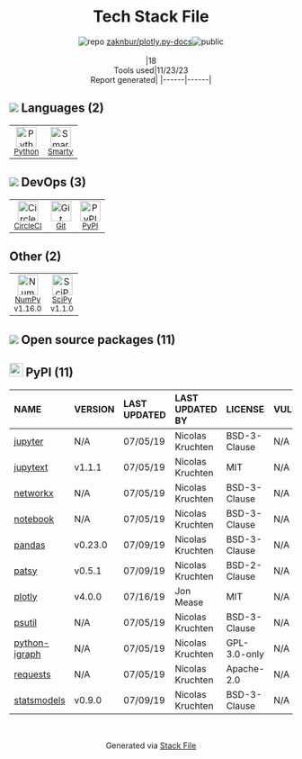 <!--
--- Readme.md Snippet without images Start ---
## Tech Stack
zaknbur/plotly.py-docs is built on the following main stack:
- [CircleCI](https://circleci.com/) – Continuous Integration
- [Python](https://www.python.org) – Languages
- [NumPy](http://www.numpy.org/) – Data Science Tools
- [SciPy](http://www.scipy.org) – Data Science Tools
- [Smarty](http://www.smarty.net/) – Templating Languages & Extensions

Full tech stack [here](/techstack.md)
--- Readme.md Snippet without images End ---

--- Readme.md Snippet with images Start ---
## Tech Stack
zaknbur/plotly.py-docs is built on the following main stack:
- <img width='25' height='25' src='https://img.stackshare.io/service/190/CvqrSSFs_400x400.jpg' alt='CircleCI'/> [CircleCI](https://circleci.com/) – Continuous Integration
- <img width='25' height='25' src='https://img.stackshare.io/service/993/pUBY5pVj.png' alt='Python'/> [Python](https://www.python.org) – Languages
- <img width='25' height='25' src='https://img.stackshare.io/service/2179/default_332f874a2edb2686f578aa6389313efcea1eec41.png' alt='NumPy'/> [NumPy](http://www.numpy.org/) – Data Science Tools
- <img width='25' height='25' src='https://img.stackshare.io/service/3303/scipyshiny_small.png' alt='SciPy'/> [SciPy](http://www.scipy.org) – Data Science Tools
- <img width='25' height='25' src='https://img.stackshare.io/service/3693/smarty.png' alt='Smarty'/> [Smarty](http://www.smarty.net/) – Templating Languages & Extensions

Full tech stack [here](/techstack.md)
--- Readme.md Snippet with images End ---
-->
<div align="center">

# Tech Stack File
![](https://img.stackshare.io/repo.svg "repo") [zaknbur/plotly.py-docs](https://github.com/zaknbur/plotly.py-docs)![](https://img.stackshare.io/public_badge.svg "public")
<br/><br/>
|18<br/>Tools used|11/23/23 <br/>Report generated|
|------|------|
</div>

## <img src='https://img.stackshare.io/languages.svg'/> Languages (2)
<table><tr>
  <td align='center'>
  <img width='36' height='36' src='https://img.stackshare.io/service/993/pUBY5pVj.png' alt='Python'>
  <br>
  <sub><a href="https://www.python.org">Python</a></sub>
  <br>
  <sub></sub>
</td>

<td align='center'>
  <img width='36' height='36' src='https://img.stackshare.io/service/3693/smarty.png' alt='Smarty'>
  <br>
  <sub><a href="http://www.smarty.net/">Smarty</a></sub>
  <br>
  <sub></sub>
</td>

</tr>
</table>

## <img src='https://img.stackshare.io/devops.svg'/> DevOps (3)
<table><tr>
  <td align='center'>
  <img width='36' height='36' src='https://img.stackshare.io/service/190/CvqrSSFs_400x400.jpg' alt='CircleCI'>
  <br>
  <sub><a href="https://circleci.com/">CircleCI</a></sub>
  <br>
  <sub></sub>
</td>

<td align='center'>
  <img width='36' height='36' src='https://img.stackshare.io/service/1046/git.png' alt='Git'>
  <br>
  <sub><a href="http://git-scm.com/">Git</a></sub>
  <br>
  <sub></sub>
</td>

<td align='center'>
  <img width='36' height='36' src='https://img.stackshare.io/service/12572/-RIWgodF_400x400.jpg' alt='PyPI'>
  <br>
  <sub><a href="https://pypi.org/">PyPI</a></sub>
  <br>
  <sub></sub>
</td>

</tr>
</table>

## Other (2)
<table><tr>
  <td align='center'>
  <img width='36' height='36' src='https://img.stackshare.io/service/2179/default_332f874a2edb2686f578aa6389313efcea1eec41.png' alt='NumPy'>
  <br>
  <sub><a href="http://www.numpy.org/">NumPy</a></sub>
  <br>
  <sub>v1.16.0</sub>
</td>

<td align='center'>
  <img width='36' height='36' src='https://img.stackshare.io/service/3303/scipyshiny_small.png' alt='SciPy'>
  <br>
  <sub><a href="http://www.scipy.org">SciPy</a></sub>
  <br>
  <sub>v1.1.0</sub>
</td>

</tr>
</table>


## <img src='https://img.stackshare.io/group.svg' /> Open source packages (11)</h2>

## <img width='24' height='24' src='https://img.stackshare.io/service/12572/-RIWgodF_400x400.jpg'/> PyPI (11)

|NAME|VERSION|LAST UPDATED|LAST UPDATED BY|LICENSE|VULNERABILITIES|
|:------|:------|:------|:------|:------|:------|
|[jupyter](https://pypi.org/jupyter)|N/A|07/05/19|Nicolas Kruchten |BSD-3-Clause|N/A|
|[jupytext](https://pypi.org/jupytext)|v1.1.1|07/05/19|Nicolas Kruchten |MIT|N/A|
|[networkx](https://pypi.org/networkx)|N/A|07/05/19|Nicolas Kruchten |BSD-3-Clause|N/A|
|[notebook](https://pypi.org/notebook)|N/A|07/05/19|Nicolas Kruchten |BSD-3-Clause|N/A|
|[pandas](https://pypi.org/pandas)|v0.23.0|07/09/19|Nicolas Kruchten |BSD-3-Clause|N/A|
|[patsy](https://pypi.org/patsy)|v0.5.1|07/09/19|Nicolas Kruchten |BSD-2-Clause|N/A|
|[plotly](https://pypi.org/plotly)|v4.0.0|07/16/19|Jon Mease |MIT|N/A|
|[psutil](https://pypi.org/psutil)|N/A|07/05/19|Nicolas Kruchten |BSD-3-Clause|N/A|
|[python-igraph](https://pypi.org/python-igraph)|N/A|07/05/19|Nicolas Kruchten |GPL-3.0-only|N/A|
|[requests](https://pypi.org/requests)|N/A|07/05/19|Nicolas Kruchten |Apache-2.0|N/A|
|[statsmodels](https://pypi.org/statsmodels)|v0.9.0|07/09/19|Nicolas Kruchten |BSD-3-Clause|N/A|

<br/>
<div align='center'>

Generated via [Stack File](https://github.com/marketplace/stack-file)
